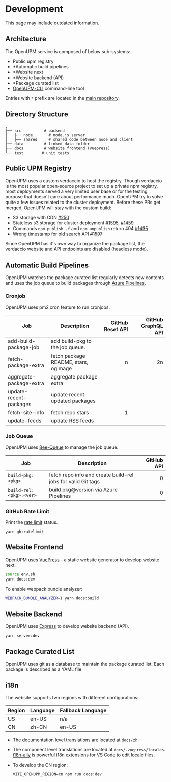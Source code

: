 ---
---
# Development

This page may include outdated information.

## Architecture

The OpenUPM service is composed of below sub-systems:

- Public upm registry
- *Automatic build pipelines
- *Website next
- *Website backend (API)
- *Package curated list
- [OpenUPM-CLI](https://github.com/openupm/openupm-cli) command-line tool

Entries with `*` prefix are located in the [main repository](https://github.com/openupm/openupm).

## Directory Structure

```
.
├── src          # backend
│   ├── node       # node.js server
│   ├── shared     # shared code between node and client
├── data         # linked data folder
├── docs         # website frontend (vuepress)
└── test        # unit tests
```

## Public UPM Registry

OpenUPM uses a custom verdaccio to host the registry. Though verdaccio is the most popular open-source project to set up a private npm registry, most deployments served a very limited user base or for the testing purpose that doesn't care about performance much. OpenUPM try to solve quite a few issues related to the cluster deployment. Before these PRs get merged, OpenUPM will stay with the custom build:

- S3 storage with CDN [#250](https://github.com/verdaccio/monorepo/issues/250)
- Stateless s3 storage for cluster deployment [#1595](https://github.com/verdaccio/verdaccio/issues/1595), [#1459](https://github.com/verdaccio/verdaccio/issues/1459)
- Commands `npm publish -f` and `npm unpublish` return 404 ~~[#1435](https://github.com/verdaccio/verdaccio/issues/1435)~~
- Wrong timestamp for old search API ~~[#1597](https://github.com/verdaccio/verdaccio/issues/1597)~~

Since OpenUPM has it's own way to organize the package list, the verdaccio website and API endpoints are disabled (headless mode).

## Automatic Build Pipelines

OpenUPM watches the package curated list regularly detects new contents and uses the job queue to build packages through [Azure Pipelines](https://azure.microsoft.com/en-us/services/devops/pipelines/).

### Cronjob

OpenUPM uses pm2 cron feature to run cronjobs.

| Job                     | Description                          | GitHub Reset API | GitHub GraphQL API |
| ----------------------- | ------------------------------------ | ---------------: | -----------------: |
| add-build-package-job   | add build-pkg to the job queue.      |                  |                    |
| fetch-package-extra     | fetch package README, stars, ogimage |                n |                 2n |
| aggregate-package-extra | aggregate package extra              |                  |                    |
| update-recent-packages  | update recent updated packages       |                  |                    |
| fetch-site-info         | fetch repo stars                     |                1 |                    |
| update-feeds            | update RSS feeds                     |                  |                    |

### Job Queue

OpenUPM uses [Bee-Queue](https://github.com/bee-queue/bee-queue) to manage the job queue.

| Job                     | Description                                                  | GitHub API |
| ----------------------- | ------------------------------------------------------------ | ---------: |
| `build-pkg:<pkg>`       | fetch repo info and create build-rel jobs for valid Git tags |          0 |
| `build-rel:<pkg>:<ver>` | build pkg@version via Azure Pipelines                        |          0 |

### GitHub Rate Limit

Print the [rate limit](https://docs.github.com/en/free-pro-team@latest/rest/reference/rate-limit) status.

```
yarn gh:ratelimit
```

## Website Frontend

OpenUPM uses [VuePress](https://vuepress.vuejs.org) - a static website generator to develop website next.

```bash
source env.sh
yarn docs:dev
```

To enable webpack bundle analyzer:

```bash
WEBPACK_BUNDLE_ANALYZER=1 yarn docs:build
```

## Website Backend

OpenUPM uses [Express](http://expressjs.com/) to develop website backend (API).

```bash
yarn server:dev
```

## Package Curated List

OpenUPM uses git as a database to maintain the package curated list. Each package is described as a YAML file.

## i18n

The website supports two regions with different configurations:

| Region | Language | Fallback Language |
| ------ | -------- | ----------------- |
| US     | en-US    | n/a               |
| CN     | zh-CN    | en-US             |

- The documentation level translations are located at `docs/zh`.
- The component level translations are located at `docs/.vuepress/locales`. [i18n-ally](https://github.com/antfu/i18n-ally) is powerful i18n extensions for VS Code to edit locale files.
- To develop the CN region:

  ```
  VITE_OPENUPM_REGION=cn npm run docs:dev
  ```

